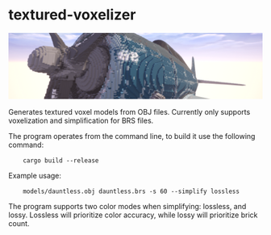 # textured-voxelizer

![Voxelized plane](https://github.com/CheezBarger/textured-voxelizer/blob/master/banner.png)

Generates textured voxel models from OBJ files.
Currently only supports voxelization and simplification for BRS files.

The program operates from the command line, to build it use the following command:

```
    cargo build --release
```

Example usage:

```
    models/dauntless.obj dauntless.brs -s 60 --simplify lossless
```

The program supports two color modes when simplifying: lossless, and lossy. Lossless will prioritize color accuracy, while lossy will prioritize brick count.
